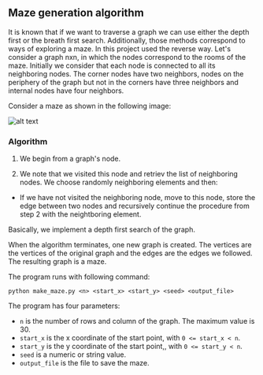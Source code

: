 ## Maze generation algorithm

It is known that if we want to traverse a graph we can use either the depth first or the breath first search. Additionally, those methods correspond to ways of exploring a maze. Ιn this project used the reverse way. Let's consider a graph nxn, in which the nodes correspond to the rooms of the maze. Initially we consider that each node is connected to all its neighboring nodes. The corner nodes have two neighbors, nodes on the periphery of the graph but not in the corners have three neighbors and internal nodes have four neighbors.

Consider a maze as shown in the following image:

![alt text](https://github.com/dmst-algorithms-course/assignment-2015-1/raw/master/grid_graph.png)

### Algorithm

1. We begin from a graph's node.

2. We note that we visited this node and retriev the list of neighboring nodes. We choose randomly neighboring elements and then:

  * If we have not visited the neighboring node, move to this node, store the edge between two nodes and recursively continue the procedure from step 2 with the neightboring element.

Basically, we implement a depth first search of the graph.

When the algorithm terminates, one new graph is created. The vertices are the vertices of the original graph and the edges are the edges we followed. The resulting graph is a maze.

The program runs with following command:

```
python make_maze.py <n> <start_x> <start_y> <seed> <output_file>
```
The program has four parameters:

*  `n` is the number of rows and column of the graph. The maximum value is 30. 
*  `start_x` is the x coordinate of the start point, with `0 <= start_x < n`.
*  `start_y` is the y coordinate of the start point,, with `0 <= start_y < n`.
*  `seed` is a numeric or string value.
*  `output_file` is the file to save the maze.

